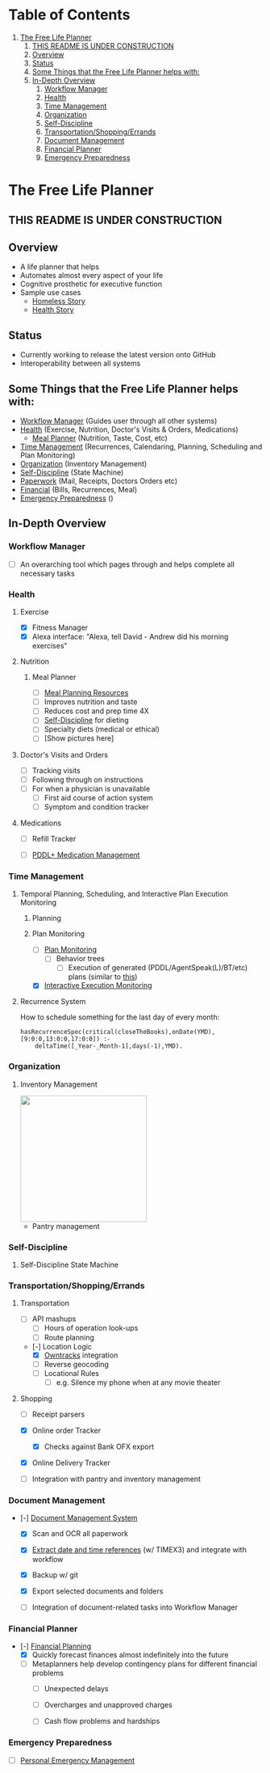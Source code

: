 
# Table of Contents

1.  [The Free Life Planner](#orgc218108)
    1.  [THIS README IS UNDER CONSTRUCTION](#org0ee899a)
    2.  [Overview](#orgd6a07b1)
    3.  [Status](#orgb29caeb)
    4.  [Some Things that the Free Life Planner helps with:](#orgde51581)
    5.  [In-Depth Overview](#org8546940)
        1.  [Workflow Manager](#orgce1b899)
        2.  [Health](#org7ef760f)
        3.  [Time Management](#org52f146f)
        4.  [Organization](#orge29ce4a)
        5.  [Self-Discipline](#orgb9fbc15)
        6.  [Transportation/Shopping/Errands](#orge5b182b)
        7.  [Document Management](#orgae1f073)
        8.  [Financial Planner](#orgad13546)
        9.  [Emergency Preparedness](#org4c0e94a)


<a id="orgc218108"></a>

# The Free Life Planner


<a id="org0ee899a"></a>

## THIS README IS UNDER CONSTRUCTION


<a id="orgd6a07b1"></a>

## Overview

-   A life planner that helps
-   Automates almost every aspect of your life
-   Cognitive prosthetic for executive function
-   Sample use cases
    -   [Homeless Story](https://frdcsa.org/~andrewdo/writings/homeless-story.html)
    -   [Health Story](https://frdcsa.org/~andrewdo/writings/health-story.html)


<a id="orgb29caeb"></a>

## Status

-   Currently working to release the latest version onto GitHub
-   Interoperability between all systems


<a id="orgde51581"></a>

## Some Things that the Free Life Planner helps with:

-   [Workflow Manager](#orgce1b899) (Guides user through all other systems)
-   [Health](#org7ef760f) (Exercise, Nutrition, Doctor's Visits & Orders, Medications)
    -   [Meal Planner](#org442e526) (Nutrition, Taste, Cost, etc)
-   [Time Management](#org52f146f) (Recurrences, Calendaring, Planning, Scheduling and Plan Monitoring)
-   [Organization](#orge29ce4a) (Inventory Management)
-   [Self-Discipline](#orgb9fbc15) (State Machine)
-   [Paperwork](#orgae1f073) (Mail, Receipts, Doctors Orders etc)
-   [Financial](#orgad13546) (Bills, Recurrences, Meal)
-   [Emergency Preparedness](#org4c0e94a) ()


<a id="org8546940"></a>

## In-Depth Overview


<a id="orgce1b899"></a>

### Workflow Manager

-   [ ] An overarching tool which pages through and helps complete all necessary tasks


<a id="org7ef760f"></a>

### Health

1.  Exercise

    -   [X] Fitness Manager
    -   [X] Alexa interface: "Alexa, tell David - Andrew did his morning exercises"

2.  Nutrition

    1.  Meal Planner
    
        -   [ ] [Meal Planning Resources](https://frdcsa.org/~andrewdo/WebWiki/MealPlanningResources.html)
        -   [ ] Improves nutrition and taste
        -   [ ] Reduces cost and prep time 4X
        -   [ ] [Self-Discipline](#orgb9fbc15) for dieting
        -   [ ] Specialty diets (medical or ethical)
        -   [ ] [Show pictures here]

3.  Doctor's Visits and Orders

    -   [ ] Tracking visits
    -   [ ] Following through on instructions
    -   [ ] For when a physician is unavailable
        -   [ ] First aid course of action system
        -   [ ] Symptom and condition tracker

4.  Medications

    -   [ ] Refill Tracker
    -   [ ] [PDDL+ Medication Management](https://github.com/fareskalaboud/PDDLPlusBenchmarkDomains)


<a id="org52f146f"></a>

### Time Management

1.  Temporal Planning, Scheduling, and Interactive Plan Execution Monitoring

    1.  Planning
    
    2.  Plan Monitoring
    
        -   [ ] [Plan Monitoring](https://github.com/aindilis/plan-monitor#readme)
            -   [ ] Behavior trees
                -   [ ] Execution of generated (PDDL/AgentSpeak(L)/BT/etc) plans (similar to [this](https://arxiv.org/pdf/2101.01964.pdf))
        -   [X] [Interactive Execution Monitoring](https://frdcsa.org/~andrewdo/iem2-3.mp4)

2.  Recurrence System

    How to schedule something for the last day of every month:
    
        hasRecurrenceSpec(critical(closeTheBooks),onDate(YMD),[9:0:0,13:0:0,17:0:0]) :-
        	deltaTime([_Year-_Month-1],days(-1),YMD).


<a id="orge29ce4a"></a>

### Organization

1.  Inventory Management

    <img src="https://frdcsa.org/~andrewdo/projects/flp-screencaps/14.jpg" width="250px">
    
    -   Pantry management


<a id="orgb9fbc15"></a>

### Self-Discipline

1.  Self-Discipline State Machine


<a id="orge5b182b"></a>

### Transportation/Shopping/Errands

1.  Transportation

    -   [ ] API mashups
        -   [ ] Hours of operation look-ups
        -   [ ] Route planning
    -   [-] Location Logic
        -   [X] [Owntracks](https://owntracks.org/) integration
        -   [ ] Reverse geocoding
        -   [ ] Locational Rules
            -   [ ] e.g. Silence my phone when at any movie theater

2.  Shopping

    -   [ ] Receipt parsers
    -   [X] Online order Tracker
        -   [X] Checks against Bank OFX export
    -   [X] Online Delivery Tracker
    -   [ ] Integration with pantry and inventory management


<a id="orgae1f073"></a>

### Document Management

-   [-] [Document Management System](https://frdcsa.org/~andrewdo/projects/paperless-office/)
    -   [X] Scan and OCR all paperwork
    -   [X] [Extract date and time references](https://frdcsa.org/~andrewdo/projects/flp-screencaps/01.jpg) (w/ TIMEX3) and integrate with workflow
    -   [X] Backup w/ git
    -   [X] Export selected documents and folders
    -   [ ] Integration of document-related tasks into Workflow Manager


<a id="orgad13546"></a>

### Financial Planner

-   [-] [Financial Planning](https://github.com/aindilis/financial-planning#readme)
    -   [X] Quickly forecast finances almost indefinitely into the future
    -   [ ] Metaplanners help develop contingency plans for different financial problems
        -   [ ] Unexpected delays
        -   [ ] Overcharges and unapproved charges
        -   [ ] Cash flow problems and hardships


<a id="org4c0e94a"></a>

### Emergency Preparedness

-   [ ] [Personal Emergency Management](https://frdcsa.org/~andrewdo/ontolog-20220410-reduced.mp4)


